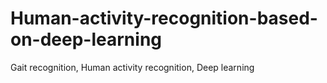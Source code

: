 # Human-activity-recognition-based-on-deep-learning
Gait recognition, Human activity recognition, Deep learning
